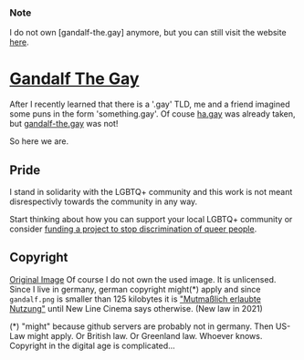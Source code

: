### Note

I do not own [gandalf-the.gay] anymore, but you can still visit the website [here](https://the-ludwig.github.io/gandalf-the-gay/).

# [Gandalf The Gay](https://the-ludwig.github.io/gandalf-the-gay/)

After I recently learned that there is a '.gay' TLD, 
me and a friend imagined some puns in the form 'something.gay'. 
Of couse [ha.gay](http://ha.gay) was already taken, but [gandalf-the.gay](https://gandalf-the.gay)
was not! 

So here we are.

## Pride
I stand in solidarity with the LGBTQ+ community and this work is not meant disrespectivly towards the community in any way. 

Start thinking about how you can support your local LGBTQ+ community or consider [funding a project to stop discrimination of queer people](https://www.google.com/search?q=lgbtq%20community%20unterst%C3%BCtzen).

## Copyright
[Original Image](https://lotr.fandom.com/wiki/Gandalf?file=Gandalf_the_Grey.jpg)
Of course I do not own the used image. It is unlicensed. 
Since I live in germany, german copyright might(*) apply and
since `gandalf.png` is smaller than 125 kilobytes
it is ["Mutmaßlich erlaubte Nutzung"](https://www.bgbl.de/xaver/bgbl/start.xav?startbk=Bundesanzeiger_BGBl&jumpTo=bgbl121s1204.pdf#__bgbl__%2F%2F*%5B%40attr_id%3D%27bgbl121s1204.pdf%27%5D__1626902599893) until 
New Line Cinema says otherwise. (New law in 2021)

(*) "might" because github servers are probably not in germany. Then US-Law might apply. Or British law. Or Greenland law. Whoever knows. 
Copyright in the digital age is complicated...

